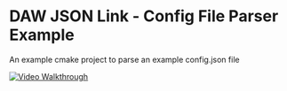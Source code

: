 # DAW JSON Link - Config File Parser Example
An example cmake project to parse an example config.json file

[![Video Walkthrough](https://img.youtube.com/vi/iiRDn0CR_sU/0.jpg)](https://www.youtube.com/watch?v=iiRDn0CR_sU)
